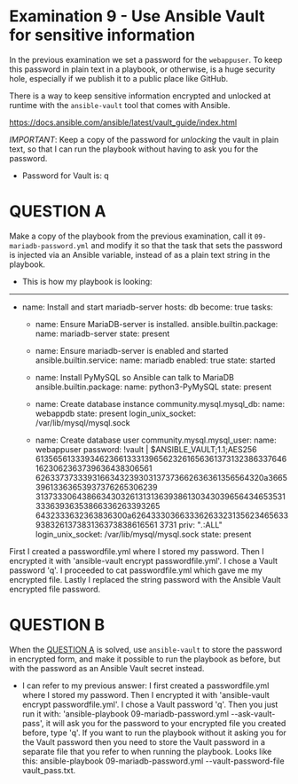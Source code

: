 # Examination 9 - Use Ansible Vault for sensitive information

In the previous examination we set a password for the `webappuser`. To keep this password
in plain text in a playbook, or otherwise, is a huge security hole, especially
if we publish it to a public place like GitHub.

There is a way to keep sensitive information encrypted and unlocked at runtime with the
`ansible-vault` tool that comes with Ansible.

https://docs.ansible.com/ansible/latest/vault_guide/index.html

*IMPORTANT*: Keep a copy of the password for _unlocking_ the vault in plain text, so that
I can run the playbook without having to ask you for the password.

- Password for Vault is: q

# QUESTION A

Make a copy of the playbook from the previous examination, call it `09-mariadb-password.yml`
and modify it so that the task that sets the password is injected via an Ansible variable,
instead of as a plain text string in the playbook.

- This is how my playbook is looking:
---
- name: Install and start mariadb-server
  hosts: db
  become: true
  tasks:
    - name: Ensure MariaDB-server is installed.
      ansible.builtin.package:
        name: mariadb-server
        state: present

    - name: Ensure mariadb-server is enabled and started
      ansible.builtin.service:
        name: mariadb
        enabled: true
        state: started

    - name: Install PyMySQL so Ansible can talk to MariaDB
      ansible.builtin.package:
        name: python3-PyMySQL
        state: present

    - name: Create database instance
      community.mysql.mysql_db:
        name: webappdb
        state: present
        login_unix_socket: /var/lib/mysql/mysql.sock

    - name: Create database user
      community.mysql.mysql_user:
        name: webappuser
        password: !vault |
          $ANSIBLE_VAULT;1.1;AES256
          61356561333934623661333139656232616563613731323863376461623062363739636438306561
          6263373733393166343239303137373662636361356564320a366539613363653937376265306239
          31373330643866343032613131363938613034303965643465353133363936353866336263393265
          6432333632363836300a626433303663336263323135623465633938326137383136373838616561
          3731
        priv: "*.*:ALL"
        login_unix_socket: /var/lib/mysql/mysql.sock
        state: present

First I created a passwordfile.yml where I stored my password. Then I encrypted it with 'ansible-vault encrypt passwordfile.yml'. I chose a Vault password 'q'. I proceeded to cat passwordfile.yml which gave me my encrypted file. Lastly I replaced the string password with the Ansible Vault encrypted file password.


# QUESTION B

When the [QUESTION A](#question-a) is solved, use `ansible-vault` to store the password in encrypted
form, and make it possible to run the playbook as before, but with the password as an
Ansible Vault secret instead.

- I can refer to my previous answer: I first created a passwordfile.yml where I stored my password. Then I encrypted it with 'ansible-vault encrypt passwordfile.yml'. I chose a Vault password 'q'. Then you just run it with: 'ansible-playbook 09-mariadb-password.yml --ask-vault-pass', it will ask you for the password to your encrypted file you created before, type 'q'. If you want to run the playbook without it asking you for the Vault password then you need to store the Vault password in a separate file that you refer to when running the playbook. Looks like this: ansible-playbook 09-mariadb-password.yml --vault-password-file vault_pass.txt.
